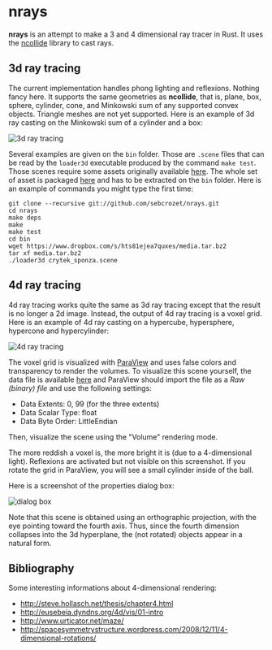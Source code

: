 nrays
=====

**nrays** is an attempt to make a 3 and 4 dimensional ray tracer in Rust.
It uses the [ncollide](ncollide.org) library to cast rays.

## 3d ray tracing
The current implementation handles phong lighting and reflexions. Nothing fancy here. It supports
the same geometries as **ncollide**, that is, plane, box, sphere, cylinder, cone, and Minkowski sum
of any supported convex objects. Triangle meshes are not yet supported. Here is an example of 3d ray
casting on the Minkowski sum of a cylinder and a box:

![3d ray tracing](http://crozet.re/nrays/render3d.png)

Several examples are given on the `bin` folder. Those are `.scene` files that can be read by the
`loader3d` executable produced by the command `make test`. Those scenes require some assets
originally available [here](http://graphics.cs.williams.edu/data/meshes.xml). The whole set of
asset is packaged [here](https://www.dropbox.com/s/hts81ejea7quxes/media.tar.bz2) and has to be
extracted on the `bin` folder. Here is an example of commands you might type the first time:

```
git clone --recursive git://github.com/sebcrozet/nrays.git
cd nrays
make deps
make
make test
cd bin
wget https://www.dropbox.com/s/hts81ejea7quxes/media.tar.bz2
tar xf media.tar.bz2
./loader3d crytek_sponza.scene
```

## 4d ray tracing
4d ray tracing works quite the same as 3d ray tracing except that the result is no longer a 2d
image. Instead, the output of 4d ray tracing is a voxel grid. Here is an example of 4d ray casting on
a hypercube, hypersphere, hypercone and hypercylinder:

![4d ray tracing](http://crozet.re/nrays/render4d.png)

The voxel grid is visualized with [ParaView](www.paraview.org) and uses false colors and
transparency to render the volumes. To visualize this scene yourself, the data file is available
[here](www.crozet.re/nrays/render.4d) and ParaView should import the file as a _Raw (binary) file_
and use the following settings:
  * Data Extents: 0, 99 (for the three extents)
  * Data Scalar Type: float
  * Data Byte Order: LittleEndian

Then, visualize the scene using the "Volume" rendering mode.

The more reddish a voxel is, the more bright it is (due to a 4-dimensional light). Reflexions are
activated but not visible on this screenshot. If you rotate the grid in ParaView, you will see
a small cylinder inside of the ball.

Here is a screenshot of the properties dialog box:

![dialog box](http://crozet.re/nrays/properties_paraview.png)

Note that this scene is obtained using an orthographic projection, with the eye pointing toward the
fourth axis. Thus, since the fourth dimension collapses into the 3d hyperplane, the (not rotated)
objects appear in a natural form.

## Bibliography
Some interesting informations about 4-dimensional rendering:
* http://steve.hollasch.net/thesis/chapter4.html
* http://eusebeia.dyndns.org/4d/vis/01-intro
* http://www.urticator.net/maze/
* http://spacesymmetrystructure.wordpress.com/2008/12/11/4-dimensional-rotations/
